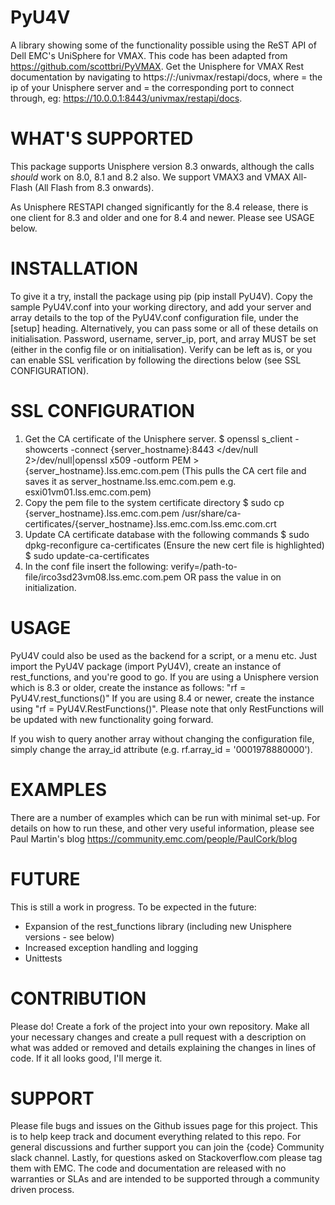 # PyU4V
A library showing some of the functionality possible using the ReST API of Dell EMC's UniSphere for VMAX.
This code has been adapted from https://github.com/scottbri/PyVMAX.
Get the Unisphere for VMAX Rest documentation by navigating to https://<ip-address>:<port-number>/univmax/restapi/docs,
where <ip-address> = the ip of your Unisphere server and <port-number> = the corresponding port to connect through,
eg: https://10.0.0.1:8443/univmax/restapi/docs.

# WHAT'S SUPPORTED
This package supports Unisphere version 8.3 onwards, although the calls *should* work on 8.0, 8.1 and 8.2 also.
We support VMAX3 and VMAX All-Flash (All Flash from 8.3 onwards).

As Unisphere RESTAPI changed significantly for the 8.4 release, there is one client for 8.3 and older and one for 8.4
and newer. Please see USAGE below.

# INSTALLATION
To give it a try, install the package using pip (pip install PyU4V). Copy the sample PyU4V.conf into your working
directory, and add your server and array details to the top of the PyU4V.conf configuration file, under the [setup]
heading. Alternatively, you can pass some or all of these details on initialisation.
Password, username, server_ip, port, and array MUST be set (either in the config file or on initialisation).
Verify can be left as is, or you can enable SSL verification by following the directions below
(see SSL CONFIGURATION).

# SSL CONFIGURATION
1. Get the CA certificate of the Unisphere server.
	$ openssl s_client -showcerts -connect {server_hostname}:8443 </dev/null 2>/dev/null|openssl x509 -outform PEM > {server_hostname}.lss.emc.com.pem
    (This pulls the CA cert file and saves it as server_hostname.lss.emc.com.pem e.g. esxi01vm01.lss.emc.com.pem)
2.	Copy the pem file to the system certificate directory
	$ sudo cp {server_hostname}.lss.emc.com.pem /usr/share/ca-certificates/{server_hostname}.lss.emc.com.lss.emc.com.crt
3. 	Update CA certificate database with the following commands
	$ sudo dpkg-reconfigure ca-certificates (Ensure the new cert file is highlighted)
	$ sudo update-ca-certificates
4. In the conf file insert the following:
   verify=/path-to-file/irco3sd23vm08.lss.emc.com.pem OR pass the value in on initialization.

# USAGE
PyU4V could also be used as the backend for a script, or a menu etc.
Just import the PyU4V package (import PyU4V), create an instance of rest_functions, and you're good to go.
If you are using a Unisphere version which is 8.3 or older, create the instance as follows: "rf = PyU4V.rest_functions()"
If you are using 8.4 or newer, create the instance using "rf = PyU4V.RestFunctions()". Please note that only RestFunctions
will be updated with new functionality going forward.

If you wish to query another array without changing the configuration file, simply change the array_id attribute
(e.g. rf.array_id = '0001978880000').

# EXAMPLES
There are a number of examples which can be run with minimal set-up. For details on how to run these,
and other very useful information, please see Paul Martin's blog https://community.emc.com/people/PaulCork/blog

# FUTURE
This is still a work in progress. To be expected in the future:
- Expansion of the rest_functions library (including new Unisphere versions - see below)
- Increased exception handling and logging
- Unittests

# CONTRIBUTION
Please do! Create a fork of the project into your own repository. Make all your necessary changes and create a pull
request with a description on what was added or removed and details explaining the changes in lines of code.
If it all looks good, I'll merge it.

# SUPPORT
Please file bugs and issues on the Github issues page for this project. This is to help keep track and document
everything related to this repo. For general discussions and further support you can join the {code} Community
slack channel. Lastly, for questions asked on Stackoverflow.com please tag them with EMC. The code and
documentation are released with no warranties or SLAs and are intended to be supported through a community driven
process.
